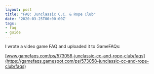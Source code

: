 ```yaml
---
layout: post
title: "FAQ: Junclassic C.C. & Rope Club"
date: '2020-03-25T00:00:00Z'
tags:
- faq
- guide
---
```


I wrote a video game FAQ and uploaded it to GameFAQs:

[www.gamefaqs.com/ps/573058-junclassic-cc-and-rope-club/faqs](https://gamefaqs.gamespot.com/ps/573058-junclassic-cc-and-rope-club/faqs)
